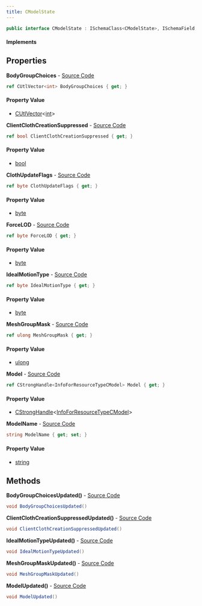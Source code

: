 ```yaml
---
title: CModelState
---
```


```csharp
public interface CModelState : ISchemaClass<CModelState>, ISchemaField, ISchemaClass, INativeHandle
```

#### Implements

## Properties

**BodyGroupChoices** - [Source Code](https://github.com/swiftly-solution/swiftlys2/blob/main/managed/src/SwiftlyS2.Generated/Schemas/Interfaces/CModelState.cs#L24)

```csharp
ref CUtlVector<int> BodyGroupChoices { get; }
```

#### Property Value

- [CUtlVector](/docs/api/shared/natives/cutlvector-1)<[int](https://learn.microsoft.com/dotnet/api/system.int32)>

**ClientClothCreationSuppressed** - [Source Code](https://github.com/swiftly-solution/swiftlys2/blob/main/managed/src/SwiftlyS2.Generated/Schemas/Interfaces/CModelState.cs#L20)

```csharp
ref bool ClientClothCreationSuppressed { get; }
```

#### Property Value

- [bool](https://learn.microsoft.com/dotnet/api/system.boolean)

**ClothUpdateFlags** - [Source Code](https://github.com/swiftly-solution/swiftlys2/blob/main/managed/src/SwiftlyS2.Generated/Schemas/Interfaces/CModelState.cs#L30)

```csharp
ref byte ClothUpdateFlags { get; }
```

#### Property Value

- [byte](https://learn.microsoft.com/dotnet/api/system.byte)

**ForceLOD** - [Source Code](https://github.com/swiftly-solution/swiftlys2/blob/main/managed/src/SwiftlyS2.Generated/Schemas/Interfaces/CModelState.cs#L28)

```csharp
ref byte ForceLOD { get; }
```

#### Property Value

- [byte](https://learn.microsoft.com/dotnet/api/system.byte)

**IdealMotionType** - [Source Code](https://github.com/swiftly-solution/swiftlys2/blob/main/managed/src/SwiftlyS2.Generated/Schemas/Interfaces/CModelState.cs#L26)

```csharp
ref byte IdealMotionType { get; }
```

#### Property Value

- [byte](https://learn.microsoft.com/dotnet/api/system.byte)

**MeshGroupMask** - [Source Code](https://github.com/swiftly-solution/swiftlys2/blob/main/managed/src/SwiftlyS2.Generated/Schemas/Interfaces/CModelState.cs#L22)

```csharp
ref ulong MeshGroupMask { get; }
```

#### Property Value

- [ulong](https://learn.microsoft.com/dotnet/api/system.uint64)

**Model** - [Source Code](https://github.com/swiftly-solution/swiftlys2/blob/main/managed/src/SwiftlyS2.Generated/Schemas/Interfaces/CModelState.cs#L16)

```csharp
ref CStrongHandle<InfoForResourceTypeCModel> Model { get; }
```

#### Property Value

- [CStrongHandle](/docs/api/shared/natives/cstronghandle-1)<[InfoForResourceTypeCModel](/docs/api/shared/schemadefinitions/infoforresourcetypecmodel)>

**ModelName** - [Source Code](https://github.com/swiftly-solution/swiftlys2/blob/main/managed/src/SwiftlyS2.Generated/Schemas/Interfaces/CModelState.cs#L18)

```csharp
string ModelName { get; set; }
```

#### Property Value

- [string](https://learn.microsoft.com/dotnet/api/system.string)

## Methods

**BodyGroupChoicesUpdated()** - [Source Code](https://github.com/swiftly-solution/swiftlys2/blob/main/managed/src/SwiftlyS2.Generated/Schemas/Interfaces/CModelState.cs#L35)

```csharp
void BodyGroupChoicesUpdated()
```

**ClientClothCreationSuppressedUpdated()** - [Source Code](https://github.com/swiftly-solution/swiftlys2/blob/main/managed/src/SwiftlyS2.Generated/Schemas/Interfaces/CModelState.cs#L33)

```csharp
void ClientClothCreationSuppressedUpdated()
```

**IdealMotionTypeUpdated()** - [Source Code](https://github.com/swiftly-solution/swiftlys2/blob/main/managed/src/SwiftlyS2.Generated/Schemas/Interfaces/CModelState.cs#L36)

```csharp
void IdealMotionTypeUpdated()
```

**MeshGroupMaskUpdated()** - [Source Code](https://github.com/swiftly-solution/swiftlys2/blob/main/managed/src/SwiftlyS2.Generated/Schemas/Interfaces/CModelState.cs#L34)

```csharp
void MeshGroupMaskUpdated()
```

**ModelUpdated()** - [Source Code](https://github.com/swiftly-solution/swiftlys2/blob/main/managed/src/SwiftlyS2.Generated/Schemas/Interfaces/CModelState.cs#L32)

```csharp
void ModelUpdated()
```

